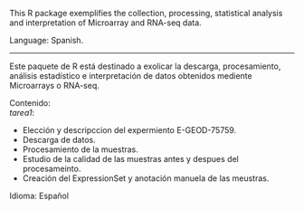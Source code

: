 
This R package exemplifies the collection, processing, statistical analysis and interpretation of Microarray and RNA-seq data.   

Language: Spanish.  

--------------  
  
Este paquete de R está destinado a exolicar la descarga, procesamiento, análisis estadístico e interpretación de datos obtenidos mediente Microarrays o RNA-seq.  

Contenido:  
*tarea1*:  
 * Elección y descripccion del expermiento E-GEOD-75759.  
 * Descarga de datos.  
 * Procesamiento de la muestras.  
 * Estudio de la calidad de las muestras antes y despues del procesameinto.  
 * Creación del ExpressionSet y anotación manuela de las meustras. 
 



Idioma: Español
